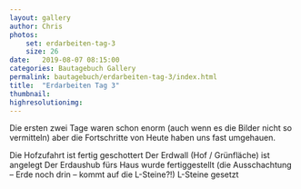 ```yaml
---
layout: gallery
author: Chris
photos:
    set: erdarbeiten-tag-3
    size: 26
date:   2019-08-07 08:15:00
categories: Bautagebuch Gallery
permalink: bautagebuch/erdarbeiten-tag-3/index.html
title:  "Erdarbeiten Tag 3"
thumbnail: 
highresolutionimg: 
---
```

Die ersten zwei Tage waren schon enorm (auch wenn es die Bilder nicht so vermitteln) aber die Fortschritte von Heute haben uns fast umgehauen.
<!--more-->
Die Hofzufahrt ist fertig geschottert
Der Erdwall (Hof / Grünfläche) ist angelegt
Der Erdaushub fürs Haus wurde fertiggestellt (die Ausschachtung – Erde noch drin – kommt auf die L-Steine?!)
L-Steine gesetzt

<!--
20190807_194622.jpg
20190807_195115_029-e1565205323823.jpg
20190807_195513_007-1-e1565205352683.jpg
20190807_195513_041-e1565205417561.jpg
20190807_195108_011-e1565205694765.jpg
20190807_195513_044-e1565205718849.jpg
20190807_195513_023-e1565205731456.jpg
20190807_195513_045-e1565205754674.jpg
20190807_195513_028-e1565205774682.jpg
20190807_195513_048-e1565205787505.jpg
20190807_195513_027-e1565205801793.jpg
20190807_195906_001.jpg
20190807_195513_039-e1565205851326.jpg
20190807_195041_001-e1565205886754.jpg
20190807_195115_004-e1565205901941.jpg
20190807_195115_020-e1565205912976.jpg
20190807_195513_009-e1565205930787.jpg
20190807_195902_005.jpg
20190807_195513_051-e1565205954970.jpg
20190807_195115_019-e1565205967325.jpg
20190807_195513_033-e1565206002669.jpg
20190807_195513_055-e1565206022495.jpg
20190807_195513_017-e1565206034712.jpg
20190807_195902_020.jpg
20190807_195902_010.jpg
20190807_195040.jpg
-->